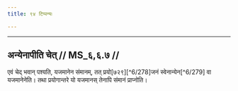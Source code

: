 ```yaml
---
title: ९४ टिप्पन्यः

---
```


[^6/274]: E2: parārthatvād; E2 (v.l.), E1,6: pārārthyam

[^6/275]: E1,6; E2: ihaikasya kalpe saṃgṛhīte

[^6/276]: E1,6; E2: saṃgṛhīto bhavati. tasmād

[^6/277]: E1,6; E2: tuṣān upavapatīti

____________________________________________


## अन्येनापीति चेत् // MS_६,६.७ //

एवं चेद् भवान् पश्यति, यजमानेन संमानम्, तत् प्रयो[७२९][^6/278]जनं स्वेनान्येन[^6/279] वा यजमानेनेति। तथा प्रयोगान्तरे यो यजमानस् तेनापि संमानं प्राप्नोति।
